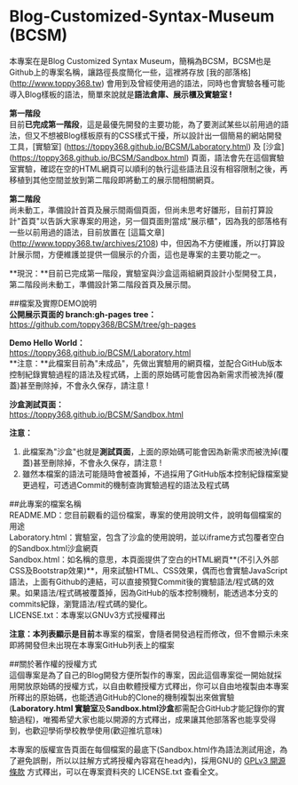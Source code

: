 # Blog-Customized-Syntax-Museum (BCSM)
本專案在是Blog Customized Syntax Museum，簡稱為BCSM，BCSM也是Github上的專案名稱，讓路徑長度簡化一些，這裡將存放 [我的部落格] (http://www.toppy368.tw) 會用到及曾經使用過的語法，同時也會實驗各種可能導入Blog樣板的語法，簡單來說就是**語法倉庫、展示櫃及實驗室 !**  

**第一階段**  
目前**已完成第一階段**，這是最優先開發的主要功能，為了要測試某些以前用過的語法，但又不想被Blog樣板原有的CSS樣式干擾，所以設計出一個簡易的網站開發工具，[實驗室] (https://toppy368.github.io/BCSM/Laboratory.html) 及 [沙盒] (https://toppy368.github.io/BCSM/Sandbox.html) 頁面，語法會先在這個實驗室實驗，確認在空的HTML網頁可以順利的執行這些語法且沒有相容限制之後，再移植到其他空間並放到第二階段即將動工的展示間相關網頁。  

**第二階段**  
尚未動工，準備設計首頁及展示間兩個頁面，但尚未思考好雛形，目前打算設計"首頁"以告訴大家專案的用途，另一個頁面則當成"展示櫃"，因為我的部落格有一些以前用過的語法，目前放置在 [這篇文章] (http://www.toppy368.tw/archives/2108) 中，但因為不方便維護，所以打算設計展示間，方便維護並提供一個展示的介面，這也是專案的主要功能之一。  

**現況：**目前已完成第一階段，實驗室與沙盒這兩組網頁設計小型開發工具，第二階段尚未動工，準備設計第二階段首頁及展示間。  

##檔案及實際DEMO說明  
**公開展示頁面的 branch:gh-pages tree：**  
https://github.com/toppy368/BCSM/tree/gh-pages

**Demo Hello World：**  
https://toppy368.github.io/BCSM/Laboratory.html  
**注意：**此檔案目前為"未成品"，先做出實驗用的網頁檔，並配合GitHub版本控制紀錄實驗過程的語法及程式碼，上面的原始碼可能會因為新需求而被洗掉(覆蓋)甚至刪除掉，不會永久保存，請注意 !  

**沙盒測試頁面：**  
https://toppy368.github.io/BCSM/Sandbox.html  

**注意：**  
1. 此檔案為"沙盒"也就是**測試頁面**，上面的原始碼可能會因為新需求而被洗掉(覆蓋)甚至刪除掉，不會永久保存，請注意 !   
2. 雖然本檔案的語法可能隨時會被蓋掉，不過採用了GitHub版本控制紀錄檔案變更過程，可透過Commit的機制查詢實驗過程的語法及程式碼  

##此專案的檔案名稱  
README.MD：您目前觀看的這份檔案，專案的使用說明文件，說明每個檔案的用途  
Laboratory.html：實驗室，包含了沙盒的使用說明，並以iframe方式包覆者空白的Sandbox.html沙盒網頁  
Sandbox.html：如名稱的意思，本頁面提供了空白的HTML網頁**(不引入外部CSS及Bootstrap效果)**，用來試驗HTML、CSS效果，偶而也會實驗JavaScript語法，上面有Github的連結，可以直接預覽Commit後的實驗語法/程式碼的效果。如果語法/程式碼被覆蓋掉，因為GitHub的版本控制機制，能透過本分支的commits紀錄，瀏覽語法/程式碼的變化。  
LICENSE.txt：本專案以GNUv3方式授權釋出  

**注意：**本列表顯示是**目前**本專案的檔案，會隨者開發過程而修改，但不會顯示未來即將開發但未出現在本專案GitHub列表上的檔案  

##關於著作權的授權方式  
這個專案是為了自己的Blog開發方便所製作的專案，因此這個專案從一開始就採用開放原始碼的授權方式，以自由軟體授權方式釋出，你可以自由地複製由本專案所釋出的原始碼，也能透過GitHub的Clone的機制複製出來做實驗(**Laboratory.html 實驗室**及**Sandbox.html沙盒**都需配合GitHub才能記錄你的實驗過程)，唯獨希望大家也能以開源的方式釋出，成果讓其他部落客也能享受得到，也歡迎學術學校教學使用(歡迎推坑意味)  

本專案的版權宣告頁面在每個檔案的最底下(Sandbox.html作為語法測試用途，為了避免誤刪，所以以註解方式將授權內容寫在head內)，採用GNU的 [GPLv3 開源條款](http://www.gnu.org/licenses/gpl.html) 方式釋出，可以在專案資料夾的 LICENSE.txt 查看全文。